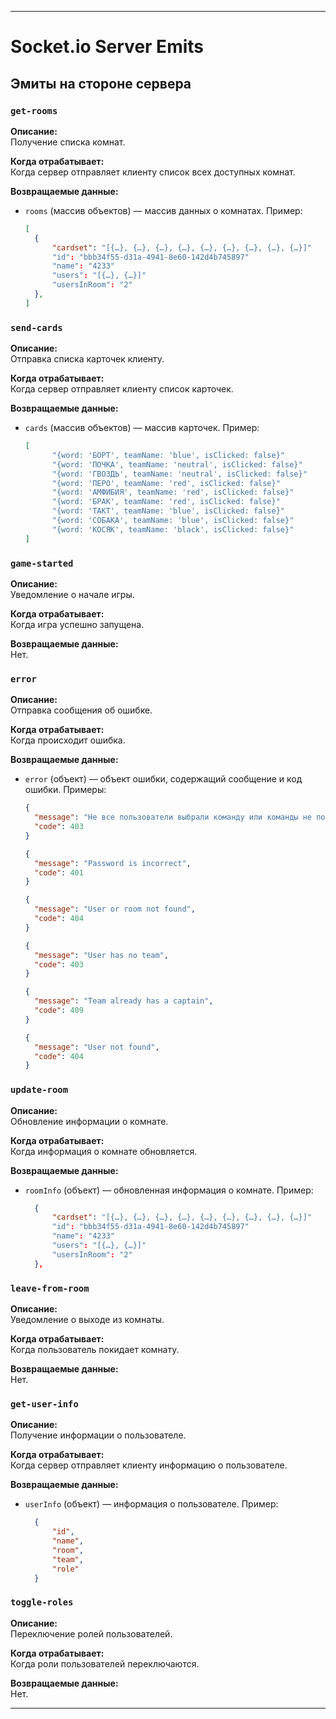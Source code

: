 

---

# Socket.io Server Emits

## Эмиты на стороне сервера

### `get-rooms`

**Описание:**  
Получение списка комнат.

**Когда отрабатывает:**  
Когда сервер отправляет клиенту список всех доступных комнат.

**Возвращаемые данные:**  
- `rooms` (массив объектов) — массив данных о комнатах. Пример:
  ```json
  [
    {
        "cardset": "[{…}, {…}, {…}, {…}, {…}, {…}, {…}, {…}, {…}]"
        "id": "bbb34f55-d31a-4941-8e60-142d4b745897"
        "name": "4233"
        "users": "[{…}, {…}]"
        "usersInRoom": "2"
    },
  ]
  ```

### `send-cards`

**Описание:**  
Отправка списка карточек клиенту.

**Когда отрабатывает:**  
Когда сервер отправляет клиенту список карточек.

**Возвращаемые данные:**  
- `cards` (массив объектов) — массив карточек. Пример:
  ```json
  [
        "{word: 'БОРТ', teamName: 'blue', isClicked: false}"
        "{word: 'ПОЧКА', teamName: 'neutral', isClicked: false}"
        "{word: 'ГВОЗДЬ', teamName: 'neutral', isClicked: false}"
        "{word: 'ПЕРО', teamName: 'red', isClicked: false}"
        "{word: 'АМФИБИЯ', teamName: 'red', isClicked: false}"
        "{word: 'БРАК', teamName: 'red', isClicked: false}"
        "{word: 'ТАКТ', teamName: 'blue', isClicked: false}"
        "{word: 'СОБАКА', teamName: 'blue', isClicked: false}"
        "{word: 'КОСЯК', teamName: 'black', isClicked: false}"
  ]
  ```

### `game-started`

**Описание:**  
Уведомление о начале игры.

**Когда отрабатывает:**  
Когда игра успешно запущена.

**Возвращаемые данные:**  
Нет.

### `error`

**Описание:**  
Отправка сообщения об ошибке.

**Когда отрабатывает:**  
Когда происходит ошибка.

**Возвращаемые данные:**  
- `error` (объект) — объект ошибки, содержащий сообщение и код ошибки. Примеры:
  ```json
  {
    "message": "Не все пользователи выбрали команду или команды не полные",
    "code": 403
  }
  ```
  ```json
  {
    "message": "Password is incorrect",
    "code": 401
  }
  ```
  ```json
  {
    "message": "User or room not found",
    "code": 404
  }
  ```
  ```json
  {
    "message": "User has no team",
    "code": 403
  }
  ```
  ```json
  {
    "message": "Team already has a captain",
    "code": 409
  }
  ```
  ```json
  {
    "message": "User not found",
    "code": 404
  }
  ```

### `update-room`

**Описание:**  
Обновление информации о комнате.

**Когда отрабатывает:**  
Когда информация о комнате обновляется.

**Возвращаемые данные:**  
- `roomInfo` (объект) — обновленная информация о комнате. Пример:
  ```json
    {
        "cardset": "[{…}, {…}, {…}, {…}, {…}, {…}, {…}, {…}, {…}]"
        "id": "bbb34f55-d31a-4941-8e60-142d4b745897"
        "name": "4233"
        "users": "[{…}, {…}]"
        "usersInRoom": "2"
    },
  ```

### `leave-from-room`

**Описание:**  
Уведомление о выходе из комнаты.

**Когда отрабатывает:**  
Когда пользователь покидает комнату.

**Возвращаемые данные:**  
Нет.

### `get-user-info`

**Описание:**  
Получение информации о пользователе.

**Когда отрабатывает:**  
Когда сервер отправляет клиенту информацию о пользователе.

**Возвращаемые данные:**  
- `userInfo` (объект) — информация о пользователе. Пример:
  ```json
    {
        "id",
        "name",
        "room",
        "team",
        "role"
    }
  ```

### `toggle-roles`

**Описание:**  
Переключение ролей пользователей.

**Когда отрабатывает:**  
Когда роли пользователей переключаются.

**Возвращаемые данные:**  
Нет.

---
